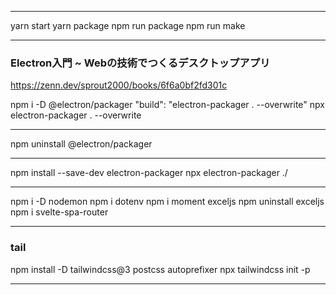 
***
yarn start
yarn package
  npm run package
npm run make

***
### Electron入門 ~ Webの技術でつくるデスクトップアプリ
https://zenn.dev/sprout2000/books/6f6a0bf2fd301c

npm i -D @electron/packager
"build": "electron-packager . --overwrite"
npx electron-packager . --overwrite

***
npm uninstall @electron/packager

***
npm install --save-dev electron-packager
npx electron-packager ./

***
npm i -D nodemon
npm i dotenv
npm i moment exceljs
npm uninstall exceljs
npm i svelte-spa-router
***
### tail
npm install -D tailwindcss@3 postcss autoprefixer
npx tailwindcss init -p
***
